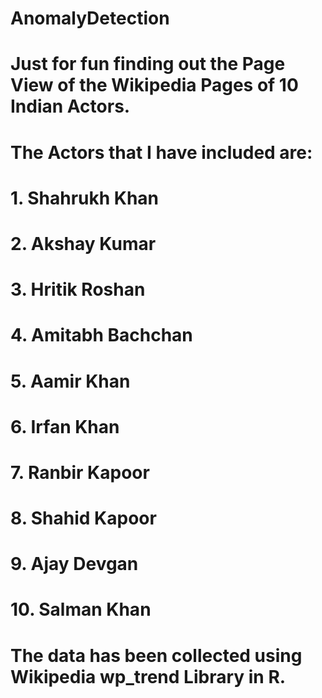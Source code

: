 # AnomalyDetection

# Just for fun finding out the Page View of the Wikipedia Pages of 10 Indian Actors.

# The Actors that I have included are: 
# 1. Shahrukh Khan 
# 2. Akshay Kumar 
# 3. Hritik Roshan 
# 4. Amitabh Bachchan 
# 5. Aamir Khan 
# 6. Irfan Khan 
# 7. Ranbir Kapoor 
# 8. Shahid Kapoor 
# 9. Ajay Devgan 
# 10. Salman Khan  

# The data has been collected using Wikipedia wp_trend Library in R.
